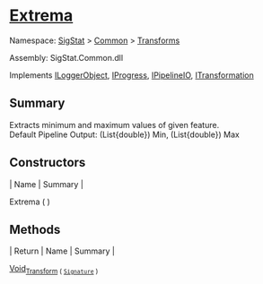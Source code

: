 # [Extrema](./Extrema.md)

Namespace: [SigStat]() > [Common](./../README.md) > [Transforms](./README.md)

Assembly: SigStat.Common.dll

Implements [ILoggerObject](./../ILoggerObject.md), [IProgress](./../Helpers/IProgress.md), [IPipelineIO](./../Pipeline/IPipelineIO.md), [ITransformation](./../ITransformation.md)

## Summary
Extracts minimum and maximum values of given feature.  <br>Default Pipeline Output: (List{double}) Min, (List{double}) Max

## Constructors

| Name | Summary | 

Extrema (  )<sub></sub>


## Methods

| Return | Name | Summary | 

[Void](https://docs.microsoft.com/en-us/dotnet/api/System.Void)<sub>[Transform](./Methods/Extrema-100663616.md) ( [`Signature`](./../Signature.md) )</sub><sub></sub>


